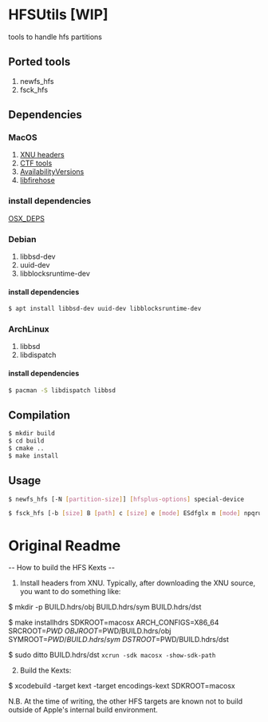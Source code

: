 # HFSUtils [WIP]
tools to handle hfs partitions

## Ported tools
1. newfs_hfs
2. fsck_hfs


## Dependencies
### MacOS
1. [XNU headers]
2. [CTF tools]
3. [AvailabilityVersions]
4. [libfirehose]

### install dependencies
[OSX_DEPS]

### Debian
1. libbsd-dev
2. uuid-dev
3. libblocksruntime-dev

#### install dependencies
```bash
$ apt install libbsd-dev uuid-dev libblocksruntime-dev
```

### ArchLinux
1. libbsd
2. libdispatch

#### install dependencies
```bash
$ pacman -S libdispatch libbsd
```

## Compilation
```bash
$ mkdir build
$ cd build
$ cmake ..
$ make install
```

## Usage
```bash
$ newfs_hfs [-N [partition-size]] [hfsplus-options] special-device
```

```bash
$ fsck_hfs [-b [size] B [path] c [size] e [mode] ESdfglx m [mode] npqruy] special-device
```

[XNU headers]: https://github.com/apple-oss-distributions/xnu
[CTF tools]: https://github.com/apple-oss-distributions/dtrace
[AvailabilityVersions]: https://github.com/apple-oss-distributions/AvailabilityVersions
[libfirehose]: https://github.com/apple-oss-distributions/libdispatch
[OSX_DEPS]: OSX_DEPS.md


# Original Readme

-- How to build the HFS Kexts --

1. Install headers from XNU.  Typically, after downloading the XNU
source, you want to do something like:

$ mkdir -p BUILD.hdrs/obj BUILD.hdrs/sym BUILD.hdrs/dst

$ make installhdrs SDKROOT=macosx ARCH_CONFIGS=X86_64 SRCROOT=$PWD \
	OBJROOT=$PWD/BUILD.hdrs/obj SYMROOT=$PWD/BUILD.hdrs/sym \
	DSTROOT=$PWD/BUILD.hdrs/dst

$ sudo ditto BUILD.hdrs/dst `xcrun -sdk macosx -show-sdk-path`

2. Build the Kexts:

$ xcodebuild -target kext -target encodings-kext SDKROOT=macosx

N.B. At the time of writing, the other HFS targets are known not to
build outside of Apple's internal build environment.
